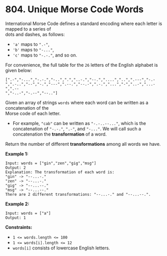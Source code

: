 # 804. Unique Morse Code Words

International Morse Code defines a standard encoding where each letter is mapped to a series of  
dots and dashes, as follows:

- `'a'` maps to `".-"`,
- `'b'` maps to `"-..."`,
- `'c'` maps to `"-.-."`, and so on.

For convenience, the full table for the `26` letters of the English alphabet is given below:

    [".-","-...","-.-.","-..",".","..-.","--.","....","..",".---","-.-
    ",".-..","--","-.","---",".--.","--.-",".-.","...","-","..-","...-",".--
    ","-..-","-.--","--.."]

Given an array of strings `words` where each word can be written as a concatenation of the  
Morse code of each letter.

- For example, `"cab"` can be written as `"-.-..--..."`, which is the concatenation of
`"-.-."`, `".-"`, and `"-..."`. We will call such a concatenation the **transformation** of a
word.

Return the number of different **transformations** among all words we have.

**Example 1:**

    Input: words = ["gin","zen","gig","msg"]
    Output: 2
    Explanation: The transformation of each word is:
    "gin" -> "--...-."
    "zen" -> "--...-."
    "gig" -> "--...--."
    "msg" -> "--...--."
    There are 2 different transformations: "--...-." and "--...--.".

**Example 2:**

    Input: words = ["a"]
    Output: 1

**Constraints:**

- `1 <= words.length <= 100`
- `1 <= words[i].length <= 12`
- `words[i]` consists of lowercase English letters.
